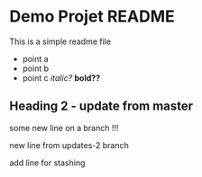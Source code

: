 # Demo Projet README

This is a simple readme file

* point a
* point b
* point c *italic?* **bold??**

## Heading 2 - update from master

some new line on a branch !!!

new line from updates-2 branch

add line for stashing